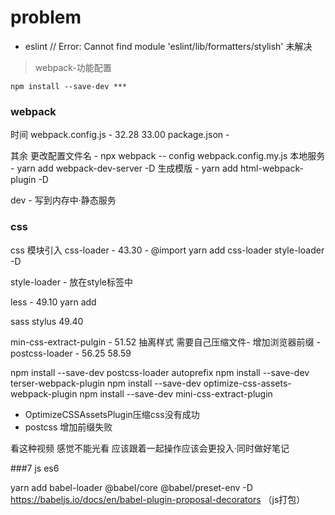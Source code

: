 # problem

 - eslint // Error: Cannot find module 'eslint/lib/formatters/stylish' 未解决


> webpack-功能配置

`npm install --save-dev ***`


### webpack

时间
webpack.config.js - 32.28 33.00
package.json -

其余
更改配置文件名 - npx webpack -- config webpack.config.my.js
本地服务 - yarn add webpack-dev-server -D
生成模版 - yarn add html-webpack-plugin -D

dev - 写到内存中·静态服务


### css


css 模块引入
css-loader - 43.30 - @import
yarn add css-loader style-loader -D

style-loader - 放在style标签中

less - 49.10 yarn add

sass
stylus 49.40

min-css-extract-pulgin - 51.52 抽离样式  需要自己压缩文件-
增加浏览器前缀 - postcss-loader - 56.25 58.59


npm install --save-dev postcss-loader autoprefix
npm install --save-dev terser-webpack-plugin
npm install --save-dev optimize-css-assets-webpack-plugin
npm install --save-dev mini-css-extract-plugin

 - OptimizeCSSAssetsPlugin压缩css没有成功 
 - postcss 增加前缀失败

看这种视频 感觉不能光看 应该跟着一起操作应该会更投入·同时做好笔记

###7 js es6

yarn add babel-loader @babel/core @babel/preset-env -D
https://babeljs.io/docs/en/babel-plugin-proposal-decorators （js打包）


